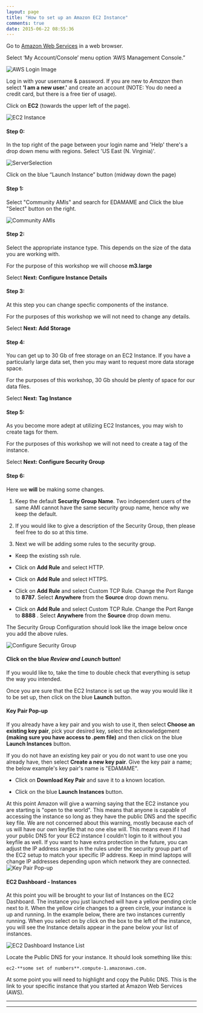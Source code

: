 ```yaml
---
layout: page
title: "How to set up an Amazon EC2 Instance"
comments: true
date: 2015-06-22 08:55:36
---
```



Go to [Amazon Web Services](https://aws.amazon.com) in a web browser.

Select ‘My Account/Console’ menu option ‘AWS Management Console.”

![AWS Login Image](../img/EC2_AWS_Login.png)

Log in with your username & password. If you are new to _Amazon_ then select **'I am a new user.'** and create an account (NOTE: You do need a credit card, but there is a free tier of usage).

Click on **EC2** (towards the upper left of the page).

![EC2 Instance](../img/EC2_Click_EC2.png)

#### Step 0:

In the top right of the page between your login name and 'Help' there's a drop down menu with regions.
Select 'US East (N. Virginia)'.

![ServerSelection](../img/EC2_Server_Select.png)

Click on the blue “Launch Instance” button (midway down the page)

#### Step 1:

Select "Community AMIs" and search for EDAMAME and Click the blue "Select" button on the right.

![Community AMIs](../img/EC2_AMI_Selection.png)

#### Step 2:

Select the appropriate instance type. This depends on the size of the data you are working with.

For the purpose of this workshop we will choose **m3.large**

Select **Next: Configure Instance Details**

#### Step 3:

At this step you can change specfic components of the instance.

For the purposes of this workshop we will not need to change any details.

Select **Next: Add Storage**

#### Step 4:

You can get up to 30 Gb of free storage on an EC2 Instance. If you have a particularly large data set, then you may want to request more data storage space.

For the purposes of this workshop, 30 Gb should be plenty of space for our data files.

Select **Next: Tag Instance**

#### Step 5:

As you become more adept at utilizing EC2 Instances, you may wish to create tags for them.

For the purposes of this workshop we will not need to create a tag of the instance.

Select **Next: Configure Security Group**

#### Step 6:

Here we **will** be making some changes.

1. Keep the default **Security Group Name**. Two independent users of the same AMI cannot have the same security group name, hence why we keep the default.

2. If you would like to give a description of the Security Group, then please feel free to do so at this time.

3. Next we will be adding some rules to the security group.

 * Keep the existing ssh rule.
 * Click on **Add Rule** and select HTTP.

 * Click on **Add Rule** and select HTTPS.

 * Click on **Add Rule** and select Custom TCP Rule. Change the Port Range to **8787**. Select **Anywhere** from the **Source** drop down menu.

 * Click on **Add Rule** and select Custom TCP Rule. Change the Port Range to **8888** . Select **Anywhere** from the **Source** drop down menu.

The Security Group Configuration should look like the image below once you add the above rules.

![Configure Security Group](../img/EC2_Security_Group.png)

#### Click on the blue _Review and Launch_ button!

If you would like to, take the time to double check that everything is setup the way you intended.

Once you are sure that the EC2 Instance is set up the way you would like it to be set up, then click on the blue **Launch** button.

#### Key Pair Pop-up

If you already have a key pair and you wish to use it, then select **Choose an existing key pair**, pick your desired key, select the acknowledgement **(making sure you have access to .pem file)** and then click on the blue **Launch Instances** button.

If you do not have an existing key pair or you do not want to use one you already have, then select **Create a new key pair**. Give the key pair a name; the below example's key pair's name is "EDAMAME".

* Click on **Download Key Pair** and save it to a known location.

* Click on the blue **Launch Instances** button.

At this point Amazon will give a warning saying that the EC2 instance you are starting is "open to the world". This means that anyone is capable of accessing the instance so long as they have the public DNS and the specific key file. We are not concerned about this warning, mostly because each of us will have our own keyfile that no one else will. This means even if I had your public DNS for your EC2 instance I couldn't login to it without you keyfile as well. If you want to have extra protection in the future, you can adjust the IP address ranges in the rules under the security group part of the EC2 setup to match your specific IP address. Keep in mind laptops will change IP addresses depending upon which network they are connected.  
![Key Pair Pop-up](../img/EC2_Key_Pair.png)


#### EC2 Dashboard - Instances

At this point you will be brought to your list of Instances on the EC2 Dashboard. The instance you just launched will have a yellow pending circle next to it. When the yellow cirle changes to a green circle, your instance is up and running. In the example below, there are two instances currently running. When you select on by click on the box to the left of the instance, you will see the Instance details appear in the pane below your list of instances.

![EC2 Dashboard Instance List](../img/EC2_Running_Instances.png)

Locate the Public DNS for your instance. It should look something like this:

```
ec2-**some set of numbers**.compute-1.amazonaws.com.
```

At some point you will need to highlight and copy the Public DNS. This is the link to your specific instance that you started at Amazon Web Services (AWS).


-----------------------------------------------
-----------------------------------------------
